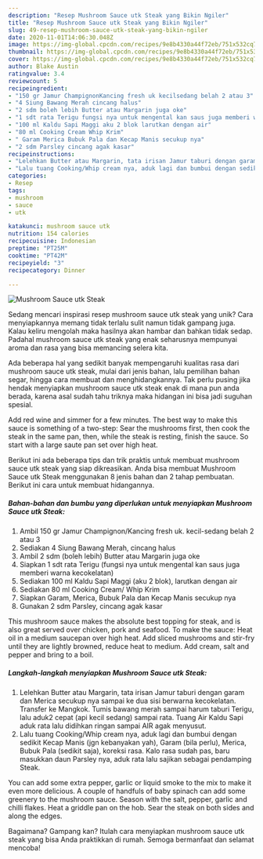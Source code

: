 ```yaml
---
description: "Resep Mushroom Sauce utk Steak yang Bikin Ngiler"
title: "Resep Mushroom Sauce utk Steak yang Bikin Ngiler"
slug: 49-resep-mushroom-sauce-utk-steak-yang-bikin-ngiler
date: 2020-11-01T14:06:30.048Z
image: https://img-global.cpcdn.com/recipes/9e8b4330a44f72eb/751x532cq70/mushroom-sauce-utk-steak-foto-resep-utama.jpg
thumbnail: https://img-global.cpcdn.com/recipes/9e8b4330a44f72eb/751x532cq70/mushroom-sauce-utk-steak-foto-resep-utama.jpg
cover: https://img-global.cpcdn.com/recipes/9e8b4330a44f72eb/751x532cq70/mushroom-sauce-utk-steak-foto-resep-utama.jpg
author: Blake Austin
ratingvalue: 3.4
reviewcount: 5
recipeingredient:
- "150 gr Jamur ChampignonKancing fresh uk kecilsedang belah 2 atau 3"
- "4 Siung Bawang Merah cincang halus"
- "2 sdm boleh lebih Butter atau Margarin juga oke"
- "1 sdt rata Terigu fungsi nya untuk mengental kan saus juga memberi warna kecokelatan"
- "100 ml Kaldu Sapi Maggi aku 2 blok larutkan dengan air"
- "80 ml Cooking Cream Whip Krim"
- " Garam Merica Bubuk Pala dan Kecap Manis secukup nya"
- "2 sdm Parsley cincang agak kasar"
recipeinstructions:
- "Lelehkan Butter atau Margarin, tata irisan Jamur taburi dengan garam dan Merica secukup nya sampai ke dua sisi berwarna kecokelatan. Transfer ke Mangkok. Tumis bawang merah sampai harum taburi Terigu, lalu aduk2 cepat (api kecil sedang) sampai rata. Tuang Air Kaldu Sapi aduk rata lalu didihkan ringan sampai AIR agak menyusut."
- "Lalu tuang Cooking/Whip cream nya, aduk lagi dan bumbui dengan sedikit Kecap Manis (jgn kebanyakan yah), Garam (bila perlu), Merica, Bubuk Pala (sedikit saja), koreksi rasa. Kalo rasa sudah pas, baru masukkan daun Parsley nya, aduk rata lalu sajikan sebagai pendamping Steak."
categories:
- Resep
tags:
- mushroom
- sauce
- utk

katakunci: mushroom sauce utk 
nutrition: 154 calories
recipecuisine: Indonesian
preptime: "PT25M"
cooktime: "PT42M"
recipeyield: "3"
recipecategory: Dinner

---
```



![Mushroom Sauce utk Steak](https://img-global.cpcdn.com/recipes/9e8b4330a44f72eb/751x532cq70/mushroom-sauce-utk-steak-foto-resep-utama.jpg)

Sedang mencari inspirasi resep mushroom sauce utk steak yang unik? Cara menyiapkannya memang tidak terlalu sulit namun tidak gampang juga. Kalau keliru mengolah maka hasilnya akan hambar dan bahkan tidak sedap. Padahal mushroom sauce utk steak yang enak seharusnya mempunyai aroma dan rasa yang bisa memancing selera kita.

Ada beberapa hal yang sedikit banyak mempengaruhi kualitas rasa dari mushroom sauce utk steak, mulai dari jenis bahan, lalu pemilihan bahan segar, hingga cara membuat dan menghidangkannya. Tak perlu pusing jika hendak menyiapkan mushroom sauce utk steak enak di mana pun anda berada, karena asal sudah tahu triknya maka hidangan ini bisa jadi suguhan spesial.

Add red wine and simmer for a few minutes. The best way to make this sauce is something of a two-step: Sear the mushrooms first, then cook the steak in the same pan, then, while the steak is resting, finish the sauce. So start with a large saute pan set over high heat.


Berikut ini ada beberapa tips dan trik praktis untuk membuat mushroom sauce utk steak yang siap dikreasikan. Anda bisa membuat Mushroom Sauce utk Steak menggunakan 8 jenis bahan dan 2 tahap pembuatan. Berikut ini cara untuk membuat hidangannya.

<!--inarticleads1-->

##### Bahan-bahan dan bumbu yang diperlukan untuk menyiapkan Mushroom Sauce utk Steak:

1. Ambil 150 gr Jamur Champignon/Kancing fresh uk. kecil-sedang belah 2 atau 3
1. Sediakan 4 Siung Bawang Merah, cincang halus
1. Ambil 2 sdm (boleh lebih) Butter atau Margarin juga oke
1. Siapkan 1 sdt rata Terigu (fungsi nya untuk mengental kan saus juga memberi warna kecokelatan)
1. Sediakan 100 ml Kaldu Sapi Maggi (aku 2 blok), larutkan dengan air
1. Sediakan 80 ml Cooking Cream/ Whip Krim
1. Siapkan  Garam, Merica, Bubuk Pala dan Kecap Manis secukup nya
1. Gunakan 2 sdm Parsley, cincang agak kasar


This mushroom sauce makes the absolute best topping for steak, and is also great served over chicken, pork and seafood. To make the sauce: Heat oil in a medium saucepan over high heat. Add sliced mushrooms and stir-fry until they are lightly browned, reduce heat to medium. Add cream, salt and pepper and bring to a boil. 

<!--inarticleads2-->

##### Langkah-langkah menyiapkan Mushroom Sauce utk Steak:

1. Lelehkan Butter atau Margarin, tata irisan Jamur taburi dengan garam dan Merica secukup nya sampai ke dua sisi berwarna kecokelatan. Transfer ke Mangkok. Tumis bawang merah sampai harum taburi Terigu, lalu aduk2 cepat (api kecil sedang) sampai rata. Tuang Air Kaldu Sapi aduk rata lalu didihkan ringan sampai AIR agak menyusut.
1. Lalu tuang Cooking/Whip cream nya, aduk lagi dan bumbui dengan sedikit Kecap Manis (jgn kebanyakan yah), Garam (bila perlu), Merica, Bubuk Pala (sedikit saja), koreksi rasa. Kalo rasa sudah pas, baru masukkan daun Parsley nya, aduk rata lalu sajikan sebagai pendamping Steak.


You can add some extra pepper, garlic or liquid smoke to the mix to make it even more delicious. A couple of handfuls of baby spinach can add some greenery to the mushroom sauce. Season with the salt, pepper, garlic and chilli flakes. Heat a griddle pan on the hob. Sear the steak on both sides and along the edges. 

Bagaimana? Gampang kan? Itulah cara menyiapkan mushroom sauce utk steak yang bisa Anda praktikkan di rumah. Semoga bermanfaat dan selamat mencoba!
